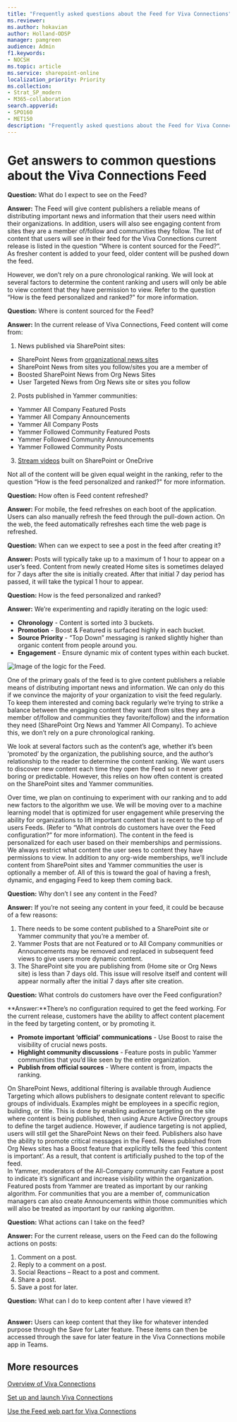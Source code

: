 ```yaml
---
title: "Frequently asked questions about the Feed for Viva Connections"
ms.reviewer: 
ms.author: hokavian
author: Holland-ODSP
manager: pamgreen
audience: Admin
f1.keywords:
- NOCSH
ms.topic: article
ms.service: sharepoint-online
localization_priority: Priority
ms.collection:  
- Strat_SP_modern
- M365-collaboration
search.appverid:
- SPO160
- MET150
description: "Frequently asked questions about the Feed for Viva Connections"
---
```


# Get answers to common questions about the Viva Connections Feed 

**Question:** What do I expect to see on the Feed?
<br>

**Answer:** The Feed will give content publishers a reliable means of distributing important news and information that their users need within their organizations.  In addition, users will also see engaging content from sites they are a member of/follow and communities they follow. The list of content that users will see in their feed for the Viva Connections current release is listed in the question “Where is content sourced for the Feed?”. As fresher content is added to your feed, older content will be pushed down the feed. 

However, we don’t rely on a pure chronological ranking. We will look at several factors to determine the content ranking and users will only be able to view content that they have permission to view. Refer to the question “How is the feed personalized and ranked?" for more information.



**Question:** Where is content sourced for the Feed?
<br>

**Answer:** In the current release of Viva Connections, Feed content will come from:
1. News published via SharePoint sites:
- SharePoint News from [organizational news sites](organization-news-site.md) 
- SharePoint News from sites you follow/sites you are a member of
- Boosted SharePoint News from Org News Sites
- User Targeted News from Org News site or sites you follow
2. Posts published in Yammer communities:
- Yammer All Company Featured Posts
- Yammer All Company Announcements 
- Yammer All Company Posts
- Yammer Followed Community Featured Posts
- Yammer Followed Community Announcements
- Yammer Followed Community Posts
3. [Stream videos](/stream/streamnew/new-stream) built on SharePoint or OneDrive 


Not all of the content will be given equal weight in the ranking, refer to the question “How is the feed personalized and ranked?" for more information.




**Question:** How often is Feed content refreshed? 
<br>

**Answer:** For mobile, the feed refreshes on each boot of the application. Users can also manually refresh the feed through the pull-down action. On the web, the feed automatically refreshes each time the web page is refreshed.



**Question:** When can we expect to see a post in the feed after creating it?
<br>

**Answer:** Posts will typically take up to a maximum of 1 hour to appear on a user’s feed.  Content from newly created Home sites is sometimes delayed for 7 days after the site is initially created.  After that initial 7 day period has passed, it will take the typical 1 hour to appear.




**Question:** How is the feed personalized and ranked?
<br>

**Answer:** We’re experimenting and rapidly iterating on the logic used:

- **Chronology** - Content is sorted into 3 buckets.
- **Promotion** - Boost & Featured is surfaced highly in each bucket.
- **Source Priority** - “Top Down” messaging is ranked slightly higher than organic content from people around you.
- **Engagement** - Ensure dynamic mix of content types within each bucket.

![Image of the logic for the Feed.](media/viva-feed-faq.png)

One of the primary goals of the feed is to give content publishers a reliable means of distributing important news and information. We can only do this if we convince the majority of your organization to visit the feed regularly. To keep them interested and coming back regularly we’re trying to strike a balance between the engaging content they want (from sites they are a member of/follow and communities they favorite/follow) and the information they need (SharePoint Org News and Yammer All Company).
To achieve this, we don’t rely on a pure chronological ranking.  

We look at several factors such as the content’s age, whether it’s been ‘promoted’ by the organization, the publishing source, and the author’s relationship to the reader to determine the content ranking. We want users to discover new content each time they open the Feed so it never gets boring or predictable. However, this relies on how often content is created on the SharePoint sites and Yammer communities.  

Over time, we plan on continuing to experiment with our ranking and to add new factors to the algorithm we use. We will be moving over to a machine learning model that is optimized for user engagement while preserving the ability for organizations to lift important content that is recent to the top of users Feeds. (Refer to “What controls do customers have over the Feed configuration?” for more information).
The content in the feed is personalized for each user based on their memberships and permissions. We always restrict what content the user sees to content they have permissions to view.  In addition to any org-wide memberships, we’ll include content from SharePoint sites and Yammer communities the user is optionally a member of.  All of this is toward the goal of having a fresh, dynamic, and engaging Feed to keep them coming back.


**Question:** Why don’t I see any content in the Feed?
<br>

**Answer:** If you’re not seeing any content in your feed, it could be because of a few reasons:
1.	There needs to be some content published to a SharePoint site or Yammer community that you’re a member of.  
2.	Yammer Posts that are not Featured or to All Company communities or Announcements may be removed and replaced in subsequent feed views to give users more dynamic content.
3.	The SharePoint site you are publishing from (Home site or Org News site) is less than 7 days old.  This issue will resolve itself and content will appear normally after the initial 7 days after site creation.



**Question:** What controls do customers have over the Feed configuration?
<br>

**Answer:**There’s no configuration required to get the feed working.  For the current release, customers have the ability to affect content placement in the feed by targeting content, or by promoting it.

- **Promote important ‘official’ communications** - Use Boost to raise the visibility of crucial news posts.
- **Highlight community discussions** - Feature posts in public Yammer communities that you’d like seen by the entire organization.
- **Publish from official sources** - Where content is from, impacts the ranking.

On SharePoint News, additional filtering is available through Audience Targeting which allows publishers to designate content relevant to specific groups of individuals.  Examples might be employees in a specific region, building, or title.  This is done by enabling audience targeting on the site where content is being published, then using Azure Active Directory groups to define the target audience. However, if audience targeting is not applied, users will still get the SharePoint News on their feed. Publishers also have the ability to promote critical messages in the Feed.  News published from Org News sites has a Boost feature that explicitly tells the feed ‘this content is important’.  As a result, that content is artificially pushed to the top of the feed.  
In Yammer, moderators of the All-Company community can Feature a post to indicate it’s significant and increase visibility within the organization.  Featured posts from Yammer are treated as important by our ranking algorithm. For communities that you are a member of, communication managers can also create Announcements within those communities which will also be treated as important by our ranking algorithm.


**Question:** What actions can I take on the feed?
<br>

**Answer:** For the current release, users on the Feed can do the following actions on posts:
1.	Comment on a post.
2.	Reply to a comment on a post.
3.	Social Reactions – React to a post and comment.
4.	Share a post.
5.	Save a post for later.



**Question:** What can I do to keep content after I have viewed it?  
<br>

**Answer:** Users can keep content that they like for whatever intended purpose through the Save for Later feature. These items can then be accessed through the save for later feature in the Viva Connections mobile app in Teams.


## More resources

[Overview of Viva Connections](viva-connections-overview.md)
<br>

[Set up and launch Viva Connections](guide-to-setting-up-viva-connections.md)
<br>

[Use the Feed web part for Viva Connections](https://support.microsoft.com/office/use-the-feed-web-part-for-viva-connections-001fbe90-3778-4801-9ea9-71308711d330)
